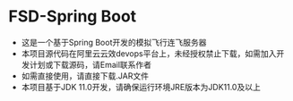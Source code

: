 # FSD-Spring Boot
* 这是一个基于Spring Boot开发的模拟飞行连飞服务器
* 本项目源代码在阿里云云效devops平台上，未经授权禁止下载，如需加入开发计划或下载源码，请Email联系作者
* 如需直接使用，请直接下载.JAR文件
* 本项目基于JDK 11.0开发，请确保运行环境JRE版本为JDK11.0及以上

